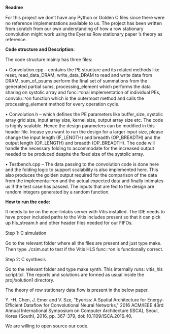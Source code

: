 ﻿<a name="br1"></a>**Readme**

For this project we don’t have any Python or Golden C ﬁles since there were no reference
implementations available to us. The project has been written from scratch from our own understanding
of how a row stationary convolution might work using the Eyeriss Row stationary paper ’s theory as
reference.

**Code structure and Description:**

The code structure mainly has three ﬁles:

• Convolution.cpp – contains the PE structure and its related methods like reset,
 read\_data\_DRAM, write\_data\_DRAM to read and write data from DRAM, sum\_of\_psums
 perform the ﬁnal set of summations from the generated partial sums, processing\_element which
 performs the data sharing on systolic array and funcꢀonal implementation of individual PEs,
 convoluꢀon function which is the outermost method and calls the processing\_element method
 for every operation cycle.

• Convolution.h – which deﬁnes the PE parameters like buﬀer\_size, systolic array grid size, input
 array size, kernel size, output array size etc. The code is highly scalable. Hence the design
 parameters can be modiﬁed in this header ﬁle. Incase you want to run the design for a larger
 input size, please change the input length (IF\_LENGTH) and breadth (OP\_BREADTH) and the
 output length (OP\_LENGTH) and breadth (OP\_BREADTH). The code will handle the necessary
 folding to accommodate for the increased output needed to be produced despite the ﬁxed size
 of the systolic array.

• Testbench.cpp – The data passing to the convolution code is done here and the folding logic to
 support scalability is also implemented here. This also produces the golden output required for
 the comparison of the data from the implementaꢀon and the actual expected data and ﬁnally
 intimates us if the test case has passed. The inputs that are fed to the design are random
 integers generated by a random function.

**How to run the code:**

It needs to be on the ece-linlabs server with Vitis installed.
The IDE needs to have proper included paths to the Vitis includes present so that it can pick up
hls\_stream.h and other header ﬁles needed for our FIFOs.

Step 1: C simulation

Go to the relevant folder where all the ﬁles are present and just type make. Then type ./csim.out to test
if the Vitis HLS funcꢀon is functionally correct.

Step 2: C synthesis

Go to the relevant folder and type make synth. This internally runs: vitis\_hls script.tcl. The reports and
solutions are formed as usual inside the proj/solution1 directory.

The theory of row stationary data flow is present in the below paper.

Y. -H. Chen, J. Emer and V. Sze, "Eyeriss: A Spatial Architecture for Energy-Efficient Dataflow for
Convolutional Neural Networks," 2016 ACM/IEEE 43rd Annual International Symposium on Computer
Architecture (ISCA), Seoul, Korea (South), 2016, pp. 367-379, doi: 10.1109/ISCA.2016.40.

We are willing to open source our code.
